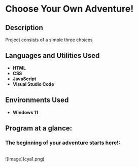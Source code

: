 <h1>Choose Your Own Adventure!</h1>


<h2>Description</h2>
Project consists of a simple three choices
<br />


<h2>Languages and Utilities Used</h2>

- <b>HTML</b>
- <b>CSS</b> 
- <b>JavaScript</b>
- <b>Visual Studio Code</b>

<h2>Environments Used </h2>

- <b>Windows 11</b>

<h2>Program at a glance:</h2>


<h3>The beginning of your adventure starts here!:</h3> <br/>
![Image](cya1.png)
<br />


<!--
 ```diff
- text in red
+ text in green
! text in orange
# text in gray
@@ text in purple (and bold)@@
```
--!>
